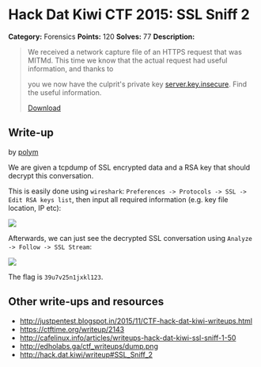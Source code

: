 # Hack Dat Kiwi CTF 2015: SSL Sniff 2

**Category:** Forensics
**Points:** 120
**Solves:** 77
**Description:**

> We received a network capture file of an HTTPS request that was MITMd. This time we know that the actual request had useful information, and thanks to
> 
> you we now have the culprit's private key [server.key.insecure](./server.key.insecure). Find the useful information.
> 
> [Download](./client.pcap)


## Write-up

by [polym](https://github.com/abpolym)

We are given a tcpdump of SSL encrypted data and a RSA key that should decrypt this conversation.

This is easily done using `wireshark`: `Preferences -> Protocols -> SSL -> Edit RSA keys list`, then input all required information (e.g. key file location, IP etc):

![](./wireshark-sslkey.png)

Afterwards, we can just see the decrypted SSL conversation using `Analyze -> Follow -> SSL Stream`:

![](./wireshark-sslfollow.png)

The flag is `39u7v25n1jxkl123`.

## Other write-ups and resources

* <http://justpentest.blogspot.in/2015/11/CTF-hack-dat-kiwi-writeups.html>
* <https://ctftime.org/writeup/2143>
* <http://cafelinux.info/articles/writeups-hack-dat-kiwi-ssl-sniff-1-50>
* <http://edholabs.ga/ctf_writeups/dump.png>
* <http://hack.dat.kiwi/writeup#SSL_Sniff_2>
